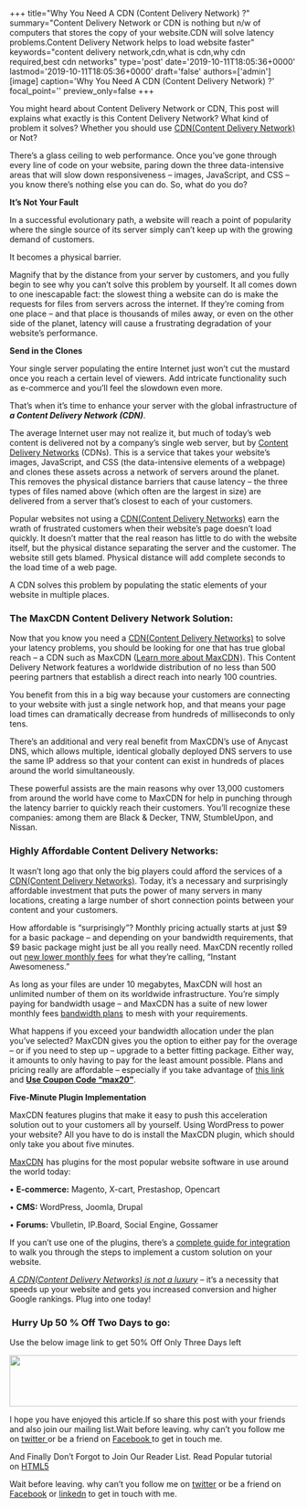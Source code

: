 +++
title="Why You Need A CDN (Content Delivery Network) ?"
summary="Content Delivery Network or CDN is nothing but n/w of computers that stores the copy of your website.CDN will solve latency problems.Content Delivery Network helps to load website faster"
keywords="content delivery network,cdn,what is cdn,why cdn required,best cdn networks"
type='post'
date='2019-10-11T18:05:36+0000'
lastmod='2019-10-11T18:05:36+0000'
draft='false'
authors=['admin']
[image]
caption='Why You Need A CDN (Content Delivery Network) ?'
focal_point=''
preview_only=false
+++


You might heard about Content Delivery Network or CDN, This post will explains what exactly is this Content Delivery Network? What kind of problem it solves? Whether you should use <span style="text-decoration: underline;">CDN(Content Delivery Network)</span> or Not?

There’s a glass ceiling to web performance. Once you’ve gone through every line of code on your website, paring down the three data-intensive areas that will slow down responsiveness – images, JavaScript, and CSS – you know there’s nothing else you can do. So, what do you do?

<b>It’s Not Your Fault</b>

In a successful evolutionary path, a website will reach a point of popularity where the single source of its server simply can’t keep up with the growing demand of customers.

It becomes a physical barrier.

Magnify that by the distance from your server by customers, and you fully begin to see why you can’t solve this problem by yourself. It all comes down to one inescapable fact: the slowest thing a website can do is make the requests for files from servers across the internet. If they’re coming from one place – and that place is thousands of miles away, or even on the other side of the planet, latency will cause a frustrating degradation of your website’s performance.

<b>Send in the Clones</b>

Your single server populating the entire Internet just won’t cut the mustard once you reach a certain level of viewers. Add intricate functionality such as e-commerce and you’ll feel the slowdown even more.

That’s when it’s time to enhance your server with the global infrastructure of <em><strong>a Content Delivery Network (CDN)</strong></em>.

The average Internet user may not realize it, but much of today’s web content is delivered not by a company’s single web server, but by <span style="text-decoration: underline;">Content Delivery Networks</span> (CDNs). This is a service that takes your website’s images, JavaScript, and CSS (the data-intensive elements of a webpage) and clones these assets across a network of servers around the planet. This removes the physical distance barriers that cause latency – the three types of files named above (which often are the largest in size) are delivered from a server that’s closest to each of your customers.

Popular websites not using a <span style="text-decoration: underline;">CDN(Content Delivery Networks)</span> earn the wrath of frustrated customers when their website’s page doesn’t load quickly. It doesn’t matter that the real reason has little to do with the website itself, but the physical distance separating the server and the customer. The website still gets blamed. Physical distance will add complete seconds to the load time of a web page.

A CDN solves this problem by populating the static elements of your website in multiple places.

### The MaxCDN Content Delivery Network&nbsp;Solution:

Now that you know you need a <span style="text-decoration: underline;">CDN(Content Delivery Networks)</span> to solve your latency problems, you should be looking for one that has true global reach – a CDN such as MaxCDN (<a href="http://www.tkqlhce.com/click-7253632-11373479" target="_blank">Learn more about MaxCDN</a><img alt="" src="https://www.lduhtrp.net/image-7253632-11373479" width="1" height="1" border="0">). This Content Delivery Network features a worldwide distribution of no less than 500 peering partners that establish a direct reach into nearly 100 countries.

You benefit from this in a big way because your customers are connecting to your website with just a single network hop, and that means your page load times can dramatically decrease from hundreds of milliseconds to only tens.

There’s an additional and very real benefit from MaxCDN’s use of Anycast DNS, which allows multiple, identical globally deployed DNS servers to use the same IP address so that your content can exist in hundreds of places around the world simultaneously.

These powerful assists are the main reasons why over 13,000 customers from around the world have come to MaxCDN for help in punching through the latency barrier to quickly reach their customers. You’ll recognize these companies: among them are Black &amp; Decker, TNW, StumbleUpon, and Nissan.

### Highly Affordable&nbsp;Content Delivery Networks:

It wasn’t long ago that only the big players could afford the services of a <span style="text-decoration: underline;">CDN(Content Delivery Networks)</span>. Today, it’s a necessary and surprisingly affordable investment that puts the power of many servers in many locations, creating a large number of short connection points between your content and your customers.

How affordable is “surprisingly”? Monthly pricing actually starts at just $9 for a basic package – and depending on your bandwidth requirements, that $9 basic package might just be all you really need. MaxCDN recently rolled out <a href="http://www.tkqlhce.com/click-7253632-11373479" target="_blank">new lower monthly fees</a><img alt="" src="https://www.lduhtrp.net/image-7253632-11373479" width="1" height="1" border="0"> for what they’re calling, “Instant Awesomeness.”

As long as your files are under 10 megabytes, MaxCDN will host an unlimited number of them on its worldwide infrastructure. You’re simply paying for bandwidth usage – and MaxCDN has a suite of new lower monthly fees <a href="http://www.jdoqocy.com/click-7253632-11373479" target="_blank">bandwidth plans</a><img alt="" src="https://www.lduhtrp.net/image-7253632-11373479" width="1" height="1" border="0"> to mesh with your requirements.

What happens if you exceed your bandwidth allocation under the plan you’ve selected? MaxCDN gives you the option to either pay for the overage – or if you need to step up – upgrade to a better fitting package. Either way, it amounts to only having to pay for the least amount possible. Plans and pricing really are affordable – especially if you take advantage of <a href="http://www.jdoqocy.com/click-7253632-11373479" target="_blank">this link</a><img alt="" src="https://www.awltovhc.com/image-7253632-11373479" width="1" height="1" border="0"> and <span style="text-decoration: underline;"><strong>Use Coupon Code “max20”</strong></span>.

<b>Five-Minute Plugin Implementation</b>

MaxCDN features plugins that make it easy to push this acceleration solution out to your customers all by yourself. Using WordPress to power your website? All you have to do is install the MaxCDN plugin, which should only take you about five minutes.

<a href="http://www.jdoqocy.com/click-7253632-11373479" target="_blank">MaxCDN</a><img alt="" src="https://www.awltovhc.com/image-7253632-11373479" width="1" height="1" border="0">&nbsp;has plugins for the most popular website software in use around the world today:

• <b>E-commerce:</b> Magento, X-cart, Prestashop, Opencart

• <b>CMS:</b> WordPress, Joomla, Drupal

• <b>Forums:</b> Vbulletin, IP.Board, Social Engine, Gossamer

If you can’t use one of the plugins, there’s a <a href="http://support.netdna.com/pullzone/custom-integration/" target="_blank">complete guide for integration</a> to walk you through the steps to implement a custom solution on your website.

<span style="text-decoration: underline;"><em>A CDN(Content Delivery Networks) is not a luxury</em></span> – it’s a necessity that speeds up your website and gets you increased conversion and higher Google rankings. Plug into one today!

### &nbsp;Hurry Up 50 % Off Two Days to go:

Use the below image link to get 50% Off Only Three Days left

<a href="http://www.jdoqocy.com/click-7253632-11613825" target="_blank"><img alt="" src="https://www.awltovhc.com/image-7253632-11613825" width="728" height="90" border="0"></a>

I hope you have enjoyed this article.If so share this post with your friends and also join our mailing list.Wait before leaving.&nbsp;why can’t you follow me on&nbsp;<a title="ArunkumarGudelli Twitter" href="http://twitter.com/arunGudelli" target="_blank">twitter&nbsp;</a>or be a friend on&nbsp;<a title="Arunkumar Gudelli Facebook" href="http://www.facebook.com/garunblog" target="_blank">Facebook&nbsp;</a>to get in touch me.

And Finally Don’t Forgot to Join Our Reader List. Read Popular tutorial on&nbsp;<a title="HTML5" href="https://www.arungudelli.com/category/html5" target="_blank">HTML5</a>

Wait before leaving.
why can’t you follow me on <a href="https://twitter.com/arungudelli" target="_blank" rel="noopener">twitter</a> or be a friend on <a href="https://www.facebook.com/gudelliArun" target="_blank" rel="noopener">Facebook</a> or  <a href="https://www.linkedin.com/in/arungudelli/" target="_blank" rel="noopener">linkedn</a> to get in touch with me.







